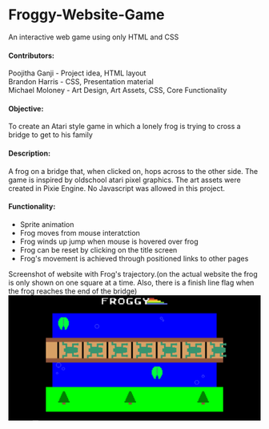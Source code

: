 # Froggy-Website-Game
An interactive web game using only HTML and CSS

#### Contributors:
Poojitha Ganji - Project idea, HTML layout<br>
Brandon Harris - CSS, Presentation material<br>
Michael Moloney - Art Design, Art Assets, CSS, Core Functionality<br>

#### Objective:
To create an Atari style game in which a lonely frog is trying to cross a bridge to get to his family

#### Description:
A frog on a bridge that, when clicked on, hops across to the other side. The game is inspired by oldschool atari pixel graphics. The art assets were created in Pixie Engine. No Javascript was allowed in this project. 

#### Functionality:
* Sprite animation
* Frog moves from mouse interatction
* Frog winds up jump when mouse is hovered over frog
* Frog can be reset by clicking on the title screen
* Frog's movement is achieved through positioned links to other pages


Screenshot of website with Frog's trajectory.(on the actual website the frog is only shown on one square at a time. Also, there is a finish line flag when the frog reaches the end of the bridge)
![alt text](https://raw.githubusercontent.com/michaelpmoloney/Froggy-Website-Game/master/Website_Screenshot2.jpg)
